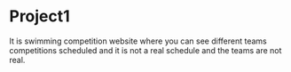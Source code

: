 # Project1
It is swimming competition website where you can see different teams competitions scheduled and it is not a real schedule and the teams are not real.
